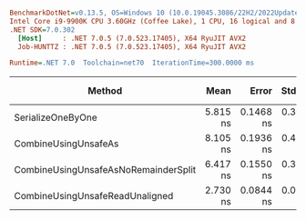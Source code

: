 ``` ini

BenchmarkDotNet=v0.13.5, OS=Windows 10 (10.0.19045.3086/22H2/2022Update)
Intel Core i9-9900K CPU 3.60GHz (Coffee Lake), 1 CPU, 16 logical and 8 physical cores
.NET SDK=7.0.302
  [Host]     : .NET 7.0.5 (7.0.523.17405), X64 RyuJIT AVX2
  Job-HUNTTZ : .NET 7.0.5 (7.0.523.17405), X64 RyuJIT AVX2

Runtime=.NET 7.0  Toolchain=net70  IterationTime=300.0000 ms  

```
|                               Method |     Mean |     Error |    StdDev | Ratio | RatioSD | Code Size | Allocated | Alloc Ratio |
|------------------------------------- |---------:|----------:|----------:|------:|--------:|----------:|----------:|------------:|
|                    SerializeOneByOne | 5.815 ns | 0.1468 ns | 0.3096 ns |  1.00 |    0.00 |     146 B |         - |          NA |
|                 CombineUsingUnsafeAs | 8.105 ns | 0.1936 ns | 0.4856 ns |  1.41 |    0.12 |     519 B |         - |          NA |
| CombineUsingUnsafeAsNoRemainderSplit | 6.417 ns | 0.1550 ns | 0.3592 ns |  1.10 |    0.08 |     340 B |         - |          NA |
|      CombineUsingUnsafeReadUnaligned | 2.730 ns | 0.0844 ns | 0.0972 ns |  0.48 |    0.03 |     265 B |         - |          NA |
